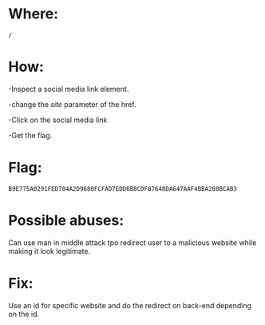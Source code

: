 # Where:
    /
# How:

-Inspect a social media link element.

-change the *site* parameter of the href.

-Click on the social media link
    
-Get the flag.

# Flag:
    B9E775A0291FED784A2D9680FCFAD7EDD6B8CDF87648DA647AAF4BBA288BCAB3

# Possible abuses:
Can use man in middle attack tpo redirect user to a malicious website while making it look legitimate.

# Fix:
Use an id for specific website and do the redirect on back-end depending on the id.